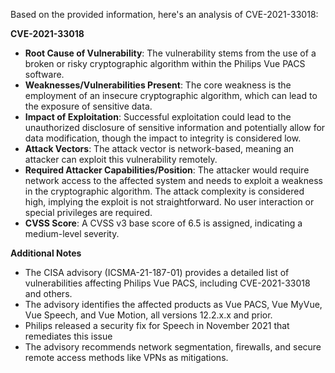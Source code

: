 Based on the provided information, here's an analysis of CVE-2021-33018:

**CVE-2021-33018**

*   **Root Cause of Vulnerability**: The vulnerability stems from the use of a broken or risky cryptographic algorithm within the Philips Vue PACS software.
*   **Weaknesses/Vulnerabilities Present**: The core weakness is the employment of an insecure cryptographic algorithm, which can lead to the exposure of sensitive data.
*   **Impact of Exploitation**: Successful exploitation could lead to the unauthorized disclosure of sensitive information and potentially allow for data modification, though the impact to integrity is considered low.
*   **Attack Vectors**: The attack vector is network-based, meaning an attacker can exploit this vulnerability remotely.
*   **Required Attacker Capabilities/Position**: The attacker would require network access to the affected system and needs to exploit a weakness in the cryptographic algorithm. The attack complexity is considered high, implying the exploit is not straightforward. No user interaction or special privileges are required.
*   **CVSS Score**: A CVSS v3 base score of 6.5 is assigned, indicating a medium-level severity.

**Additional Notes**

*   The CISA advisory (ICSMA-21-187-01) provides a detailed list of vulnerabilities affecting Philips Vue PACS, including CVE-2021-33018 and others.
*   The advisory identifies the affected products as Vue PACS, Vue MyVue, Vue Speech, and Vue Motion, all versions 12.2.x.x and prior.
*   Philips released a security fix for Speech in November 2021 that remediates this issue
*   The advisory recommends network segmentation, firewalls, and secure remote access methods like VPNs as mitigations.